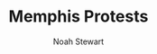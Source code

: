 ---
title: Memphis Protests
description: "Photos from the Ground"
blurb: ""
img: assets/images/noah-protests/0M9A3717.jpg
author: "Noah Stewart"
details: "Memphis TN, June 2020"
---